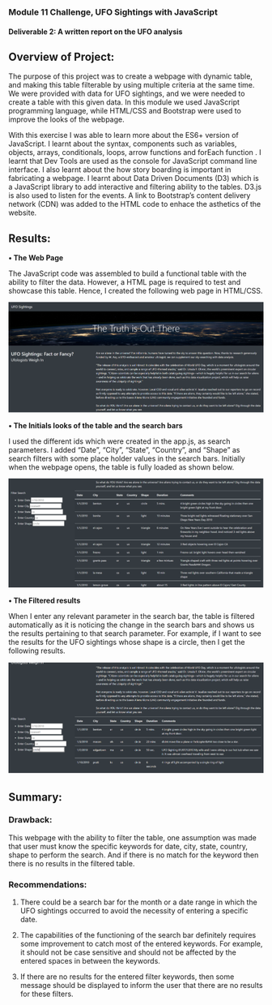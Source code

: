 ### Module 11 Challenge, UFO Sightings with JavaScript

#### Deliverable 2: A written report on the UFO analysis

## Overview of Project: 

The purpose of this project was to create a webpage with dynamic table, and making this table filterable by using multiple criteria at the same time. We were provided with data for UFO sightings, and we were needed to create a table with this given data. In this module we used JavaScript programming language, while HTML/CSS and Bootstrap were used to improve the looks of the webpage.

With this exercise I was able to learn more about the ES6+ version of JavaScript. I learnt about the syntax, components such as variables, objects, arrays, conditionals, loops, arrow functions and forEach function . I learnt that Dev Tools are used as the console for JavaScript command line interface. I also learnt about the how story boarding is important in fabricating a webpage. I learnt about Data Driven Documents (D3) which is a JavaScript library to add interactive and filtering ability to the tables. D3.js is also used to listen for the events. A link to Bootstrap’s content delivery network (CDN) was added to the HTML code to enhace the asthetics of the website. 

## Results: 

**•	The Web Page**

The JavaScript code was assembled to build a functional table with the ability to filter the data. However, a HTML page is required to test and showcase this table. Hence, I created the following web page in HTML/CSS. 

![Picture_1](https://github.com/gothwalritu/UFOs/blob/main/screenShots/2022-09-04.png)

**•	The Initials looks of the table and the search bars**

I used the different ids which were created in the app.js, as search parameters. I added “Date”, “City”, “State”, “Country”, and “Shape” as search filters with some place holder values in the search bars. Initially when the webpage opens, the table is fully loaded as shown below.

![Picture_2](https://github.com/gothwalritu/UFOs/blob/main/screenShots/2022-09-04%20(1).png)

**•	The Filtered results**

When I enter any relevant parameter in the search bar, the table is filtered automatically as it is noticing the change in the search bars and shows us the results pertaining to that search parameter. For example, if I want to see the results for the UFO sightings whose shape is a circle, then I get the following results.

![Picture_3](https://github.com/gothwalritu/UFOs/blob/main/screenShots/2022-09-04%20(2).png)

## Summary: 

### Drawback:

This webpage with the ability to filter the table, one assumption was made that user must know the specific keywords for date, city, state, country, shape to perform the search. And if there is no match for the keyword then there is no results in the filtered table.

### Recommendations:

1.	There could be a search bar for the month or a date range in which the UFO sightings occurred to avoid the necessity of entering a specific date.

2.	The capabilities of the functioning of the search bar definitely requires some improvement to catch most of the entered keywords. For example, it should not be case sensitive and should not be affected by the entered spaces in between the keywords. 

3.	If there are no results for the entered filter keywords, then some message should be displayed to inform the user that there are no results for these filters.

